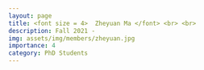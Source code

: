 ```yaml
---
layout: page
title: <font size = 4>  Zheyuan Ma </font> <br> <br> 
description: Fall 2021 - 
img: assets/img/members/zheyuan.jpg
importance: 4
category: PhD Students
---
```


